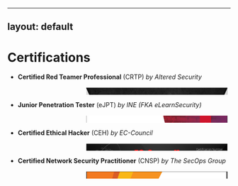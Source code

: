 -----
layout: default
-----

# Certifications

- **Certified Red Teamer Professional** (CRTP) *by Altered Security*
<table style="border-collapse: collapse; width: 100%; height: 18px; border-style: hidden;" border="1">
<tbody>
<tr style="height: 18px; cborder-style: hidden;">
<td style="width: 34%; height: 18px; border-style: hidden;">
<p></p>
</td>
<td style="width: 66%; height: 18px; border-style: hidden;">
<img style="border-style: hidden;" src="/assets/images/CRTP.png" aspect-ratio="auto" height="300" /></td>
</tr>
</tbody>
</table>

- **Junior Penetration Tester** (eJPT) *by INE (FKA eLearnSecurity)*
<table style="border-collapse: collapse; width: 100%; height: 18px; border-style: hidden;" border="1">
<tbody>
<tr style="height: 18px; cborder-style: hidden;">
<td style="width: 34%; height: 18px; border-style: hidden;">
<p></p>
</td>
<td style="width: 66%; height: 18px; border-style: hidden;">
<img style="border-style: hidden;" src="/assets/images/EJPT.png" aspect-ratio="auto" height="300" /></td>
</tr>
</tbody>
</table>

- **Certified Ethical Hacker** (CEH) *by EC-Council*
<table style="border-collapse: collapse; width: 100%; height: 18px; border-style: hidden;" border="1">
<tbody>
<tr style="height: 18px; cborder-style: hidden;">
<td style="width: 34%; height: 18px; border-style: hidden;">
<p></p>
</td>
<td style="width: 66%; height: 18px; border-style: hidden;">
<img style="border-style: hidden;" src="/assets/images/CEH.png" aspect-ratio="auto" height="300" /></td>
</tr>
</tbody>
</table>

- **Certified Network Security Practitioner** (CNSP) *by The SecOps Group*
<table style="border-collapse: collapse; width: 100%; height: 18px; border-style: hidden;" border="1">
<tbody>
<tr style="height: 18px; cborder-style: hidden;">
<td style="width: 34%; height: 18px; border-style: hidden;">
<p></p>
</td>
<td style="width: 66%; height: 18px; border-style: hidden;">
<img style="border-style: hidden;" src="/assets/images/CNSP_SecOPS.png"  aspect-ratio="auto" height="300" /></td>
</tr>
</tbody>
</table>